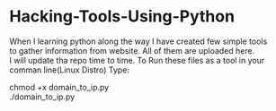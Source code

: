 # Hacking-Tools-Using-Python
When I learning python along the way I have created few simple tools<br>
to gather information from website. All of them are uploaded here.<br>
I will update tha repo time to time.
To Run these files as a tool in your comman line(Linux Distro) Type:<br>

chmod +x domain_to_ip.py<br>
./domain_to_ip.py

